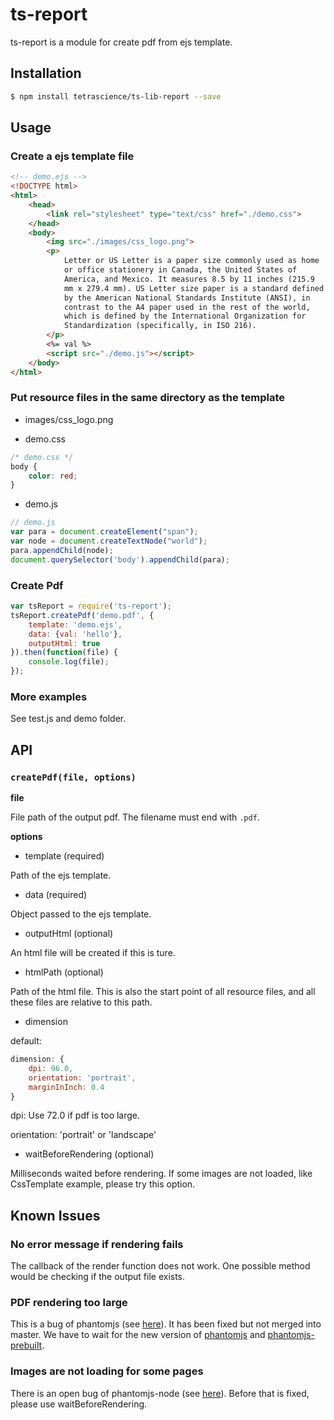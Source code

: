 # ts-report

ts-report is a module for create pdf from ejs template.

## Installation
```sh
$ npm install tetrascience/ts-lib-report --save
```

## Usage

### Create a ejs template file
```html
<!-- demo.ejs -->
<!DOCTYPE html>
<html>
    <head>
        <link rel="stylesheet" type="text/css" href="./demo.css">
    </head>
    <body>
        <img src="./images/css_logo.png">
        <p>
            Letter or US Letter is a paper size commonly used as home
            or office stationery in Canada, the United States of
            America, and Mexico. It measures 8.5 by 11 inches (215.9
            mm x 279.4 mm). US Letter size paper is a standard defined
            by the American National Standards Institute (ANSI), in
            contrast to the A4 paper used in the rest of the world,
            which is defined by the International Organization for
            Standardization (specifically, in ISO 216).
        </p>
        <%= val %>
        <script src="./demo.js"></script>
    </body>
</html>
```

### Put resource files in the same directory as the template

- images/css_logo.png

- demo.css
```css
/* demo.css */
body {
    color: red;
}
```

- demo.js
```javascript
// demo.js
var para = document.createElement("span");
var node = document.createTextNode("world");
para.appendChild(node);
document.querySelector('body').appendChild(para);
```

### Create Pdf

```javascript
var tsReport = require('ts-report');
tsReport.createPdf('demo.pdf', {
    template: 'demo.ejs',
    data: {val: 'hello'},
    outputHtml: true
}).then(function(file) {
    console.log(file);
});
```

### More examples
See test.js and demo folder.

## API

### `createPdf(file, options)`

**file**

File path of the output pdf. The filename must end with `.pdf`.

**options**

  - template (required)

  Path of the ejs template.

  - data (required)

  Object passed to the ejs template.

  - outputHtml (optional)

  An html file will be created if this is ture.

  - htmlPath (optional)

  Path of the html file. This is also the start point of all resource
  files, and all these files are relative to this path.

  - dimension

  default:
  ```javascript
  dimension: {
      dpi: 96.0,
      orientation: 'portrait',
      marginInInch: 0.4
  }
  ```

  dpi: Use 72.0 if pdf is too large.

  orientation: 'portrait' or 'landscape'

  - waitBeforeRendering (optional)

  Milliseconds waited before rendering. If some images are not loaded,
  like CssTemplate example, please try this option.

## Known Issues

### No error message if rendering fails

The callback of the render function does not work. One possible method
would be checking if the output file exists.

### PDF rendering too large

This is a bug of phantomjs (see
[here](https://github.com/ariya/phantomjs/issues/12685)). It has been
fixed but not merged into master. We have to wait for the new version
of [phantomjs](https://github.com/ariya/phantomjs) and
[phantomjs-prebuilt](https://github.com/Medium/phantomjs).

### Images are not loading for some pages

There is an open bug of phantomjs-node (see
[here](https://github.com/amir20/phantomjs-node/issues/396)). Before
that is fixed, please use waitBeforeRendering.
